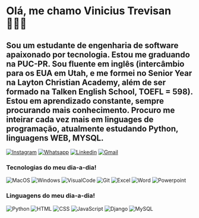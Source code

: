 # Olá, me chamo Vinicius Trevisan 🙋🏻‍♂️ 
## Sou um estudante de engenharia de software apaixonado por tecnologia. Estou me graduando na PUC-PR. Sou fluente em inglês (intercâmbio para os EUA em Utah, e me formei no Senior Year na Layton Christian Academy, além de ser formado na Talken English School, TOEFL = 598). Estou em aprendizado constante, sempre procurando mais conhecimento. Procuro me inteirar cada vez mais em linguages de programação, atualmente estudando Python, linguagens WEB, MYSQL.

[![Instagram](https://img.shields.io/badge/Instagram-E4405F?style=for-the-badge&logo=instagram&logoColor=white)](https://www.instagram.com/vinii.trevisan/)
[![Whatsapp](https://img.shields.io/badge/WhatsApp-25D366?style=for-the-badge&logo=whatsapp&logoColor=white)](https://wa.me/5541991221573)
[![Linkedin](https://img.shields.io/badge/LinkedIn-0077B5?style=for-the-badge&logo=linkedin&logoColor=white)](https://www.linkedin.com/in/vinicius-trevisan-741b66329/)
[![Gmail](https://img.shields.io/badge/Gmail-D14836?style=for-the-badge&logo=gmail&logoColor=white)](mailto:vinimtrevisan@gmail.com)

### Tecnologias do meu dia-a-dia!
![MacOS](https://img.shields.io/badge/mac%20os-000000?style=for-the-badge&logo=apple&logoColor=white)
![Windows](https://img.shields.io/badge/Windows-0078D6?style=for-the-badge&logo=windows&logoColor=white)
![VisualCode](https://img.shields.io/badge/Visual_Studio_Code-0078D4?style=for-the-badge&logo=visual%20studio%20code&logoColor=white)
![Git](https://img.shields.io/badge/GIT-E44C30?style=for-the-badge&logo=git&logoColor=white)
![Excel](https://img.shields.io/badge/Microsoft_Excel-217346?style=for-the-badge&logo=microsoft-excel&logoColor=white)
![Word](https://img.shields.io/badge/Microsoft_Word-2B579A?style=for-the-badge&logo=microsoft-word&logoColor=white)
![Powerpoint](https://img.shields.io/badge/Microsoft_PowerPoint-B7472A?style=for-the-badge&logo=microsoft-powerpoint&logoColor=white)
### Linguagens do meu dia-a-dia!
![Python](https://img.shields.io/badge/Python-14354C?style=for-the-badge&logo=python&logoColor=white)
![HTML](https://img.shields.io/badge/HTML-239120?style=for-the-badge&logo=html5&logoColor=white)
![CSS](https://img.shields.io/badge/CSS-239120?&style=for-the-badge&logo=css3&logoColor=white)
![JavaScript](https://img.shields.io/badge/JavaScript-F7DF1E?style=for-the-badge&logo=javascript&logoColor=black)
![Django](https://img.shields.io/badge/Django-092E20?style=for-the-badge&logo=django&logoColor=white)
![MySQL](https://img.shields.io/badge/MySQL-00000F?style=for-the-badge&logo=mysql&logoColor=white)

